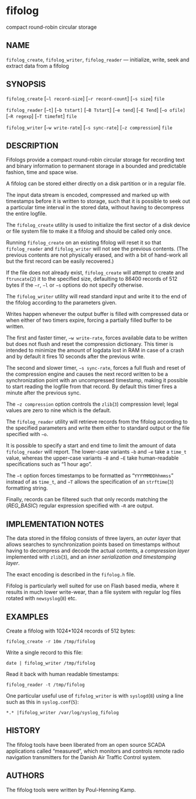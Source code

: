 # fifolog

compact round-robin circular storage

## NAME

`fifolog_create`, `fifolog_writer`, `fifolog_reader` —
    initialize, write, seek and extract data from a fifolog

## SYNOPSIS

`fifolog_create` [`−l record-size`] [`−r record-count`] [`−s size`] `file`

`fifolog_reader` [`−t`] [`−b tstart]` [`−B Tstart`] [`−e tend`]
    [`−E Tend`] [`−o ofile]` [`−R regexp`] [`−T timefmt`] `file`

`fifolog_writer` [`−w write-rate`] [`−s sync-rate`] [`−z compression`] `file`

## DESCRIPTION

Fifologs provide a compact round-robin circular storage for recording
text and binary information to permanent storage in a bounded and
predictable fashion, time and space wise.

A fifolog can be stored either directly on a disk partition or in a
regular file.

The input data stream is encoded, compressed and marked up with
timestamps before it is written to storage, such that it is possible
to seek out a particular time interval in the stored data, without
having to decompress the entire logfile.

The `fifolog_create` utility is used to initialize the first sector of
a disk device or file system file to make it a fifolog and should be
called only once.

Running `fifolog_create` on an existing fifolog will reset it so
that `fifolog_reader` and `fifolog_writer` will not see the previous
contents. (The previous contents are not physically erased, and with
a bit of hand-work all but the first record can be easily recovered.)

If the file does not already exist, `fifolog_create` will attempt
to create and `ftruncate`(`2`) it to the specified size, defaulting to
86400 records of 512 bytes if the `−r`, `−l` or `−s` options do not
specify otherwise.

The `fifolog_writer` utility will read standard input and write it to
the end of the fifolog according to the parameters given.

Writes happen whenever the output buffer is filled with compressed
data or when either of two timers expire, forcing a partially filled
buffer to be written.

The first and faster timer, `−w write-rate`, forces available
data to be written but does not flush and reset the compression
dictionary. This timer is intended to minimize the amount of logdata
lost in RAM in case of a crash and by default it fires 10 seconds
after the previous write.

The second and slower timer, `−s sync-rate`, forces a full flush and
reset of the compression engine and causes the next record written
to be a synchronization point with an uncompressed timestamp, making
it possible to start reading the logfile from that record. By default
this timer fires a minute after the previous sync.

The `−z compression` option controls the `zlib`(`3`) compression level;
legal values are zero to nine which is the default.

The `fifolog_reader` utility will retrieve records from the fifolog
according to the specified parameters and write them either to
standard output or the file specified with `−o`.

It is possible to specify a start and end time to limit the amount
of data `fifolog_reader` will report.  The lower-case variants `−b`
and `−e` take a `time_t` value, whereas the upper-case variants `−B`
and `−E` take human-readable specifications such as “1 hour ago”.

The `−t` option forces timestamps to be formatted as
“`YYYYMMDDhhmmss`” instead of as `time_t`, and `−T` allows the
specification of an `strftime`(`3`) formatting string.

Finally, records can be filtered such that only records matching the
(*REG_BASIC*) regular expression specified with `−R` are output.

## IMPLEMENTATION NOTES

The data stored in the fifolog consists of three layers, an
*outer layer* that allows searches to synchronization points based
on timestamps without having to decompress and decode the actual
contents, a *compression layer* implemented with `zlib`(`3`), and an
*inner serialization and timestamping layer*.

The exact encoding is described in the `fifolog.h` file.

Fifolog is particularly well suited for use on Flash based media,
where it results in much lower write-wear, than a file system with
regular log files rotated with `newsyslog`(`8`) etc.

## EXAMPLES

Create a fifolog with 1024*1024 records of 512 bytes:

`fifolog_create -r 10m /tmp/fifolog`

Write a single record to this file:

`date | fifolog_writer /tmp/fifolog`

Read it back with human readable timestamps:

`fifolog_reader -t /tmp/fifolog`

One particular useful use of `fifolog_writer` is with `syslogd`(`8`) using
a line such as this in `syslog.conf`(`5`):

`*.* |fifolog_writer /var/log/syslog_fifolog`

## HISTORY

The fifolog tools have been liberated from an open source SCADA
applications called “measured”, which monitors and controls
remote radio navigation transmitters for the Danish Air Traffic
Control system.

## AUTHORS

The fifolog tools were written by Poul-Henning Kamp.
